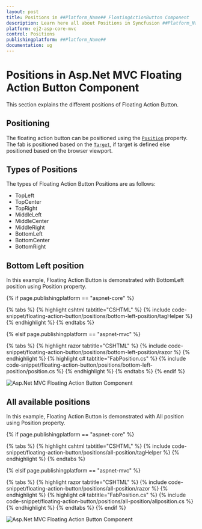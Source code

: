```yaml
---
layout: post
title: Positions in ##Platform_Name## FloatingActionButton Component
description: Learn here all about Positions in Syncfusion ##Platform_Name## FloatingActionButton component of Syncfusion Essential JS 2 and more.
platform: ej2-asp-core-mvc
control: Positions
publishingplatform: ##Platform_Name##
documentation: ug
---
```


# Positions in Asp.Net MVC Floating Action Button Component

This section explains the different positions of Floating Action Button.

## Positioning

The floating action button can be positioned using the [`Position`](https://help.syncfusion.com/cr/aspnetmvc-js2/Syncfusion.EJ2.Buttons.Fab.html#Syncfusion_EJ2_Buttons_Fab_Position) property. The fab is positioned based on the [`Target`](https://help.syncfusion.com/cr/aspnetmvc-js2/Syncfusion.EJ2.Buttons.Fab.html#Syncfusion_EJ2_Buttons_Fab_Target), if target is defined else positioned based on the browser viewport.

## Types of Positions

The types of Floating Action Button Positions are as follows:

* TopLeft
* TopCenter
* TopRight
* MiddleLeft
* MiddleCenter
* MiddleRight
* BottomLeft
* BottomCenter
* BottomRight

## Bottom Left position

In this example, Floating Action Button is demonstrated with BottomLeft position using Position property.

{% if page.publishingplatform == "aspnet-core" %}

{% tabs %}
{% highlight cshtml tabtitle="CSHTML" %}
{% include code-snippet/floating-action-button/positions/bottom-left-position/tagHelper %}
{% endhighlight %}
{% endtabs %}

{% elsif page.publishingplatform == "aspnet-mvc" %}

{% tabs %}
{% highlight razor tabtitle="CSHTML" %}
{% include code-snippet/floating-action-button/positions/bottom-left-position/razor %}
{% endhighlight %}
{% highlight c# tabtitle="FabPosition.cs" %}
{% include code-snippet/floating-action-button/positions/bottom-left-position/position.cs %}
{% endhighlight %}
{% endtabs %}
{% endif %}

![Asp.Net MVC Floating Action Button Component](images/bottom-left-position.png)

## All available positions

In this example, Floating Action Button is demonstrated with All position using Position property.

{% if page.publishingplatform == "aspnet-core" %}

{% tabs %}
{% highlight cshtml tabtitle="CSHTML" %}
{% include code-snippet/floating-action-button/positions/all-position/tagHelper %}
{% endhighlight %}
{% endtabs %}

{% elsif page.publishingplatform == "aspnet-mvc" %}

{% tabs %}
{% highlight razor tabtitle="CSHTML" %}
{% include code-snippet/floating-action-button/positions/all-position/razor %}
{% endhighlight %}
{% highlight c# tabtitle="FabPosition.cs" %}
{% include code-snippet/floating-action-button/positions/all-position/allposition.cs %}
{% endhighlight %}
{% endtabs %}
{% endif %}

![Asp.Net MVC Floating Action Button Component](images/bottom-left-position.png)